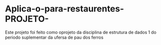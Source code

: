 # Aplica-o-para-restaurentes-PROJETO-
Este projeto foi feito como oprojeto da disciplina de estrutura de dados 1 do periodo suplementar da ufersa de pau dos ferros
